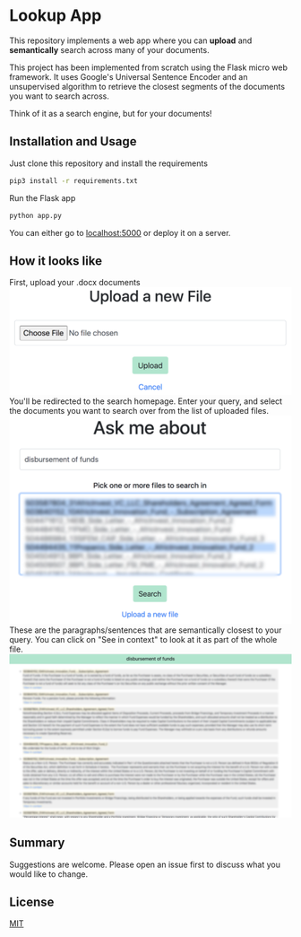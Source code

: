 # Lookup App

This repository implements a web app where you can **upload** and **semantically** search across many of your documents.

This project has been implemented from scratch using the Flask micro web framework. It uses Google's Universal Sentence Encoder and an unsupervised algorithm to retrieve the closest segments of the documents you want to search across.

Think of it as a search engine, but for your documents!

## Installation and Usage

Just clone this repository and install the requirements

```bash
pip3 install -r requirements.txt
```
Run the Flask app
```bash
python app.py
```
You can either go to [localhost:5000](http://localhost:5000/) or deploy it on a server.

## How it looks like
First, upload your .docx documents
<img src="upload-page.png" width="1000">
You'll be redirected to the search homepage. Enter your query, and select the documents you want to search over from the list of uploaded files.
<img src="search-homepage.png" width="1000">
These are the paragraphs/sentences that are semantically closest to your query. You can click on "See in context" to look at it as part of the whole file.
<img src="search-result.png" width="1000">

## Summary
Suggestions are welcome. Please open an issue first to discuss what you would like to change.

## License
[MIT](https://choosealicense.com/licenses/mit/)
